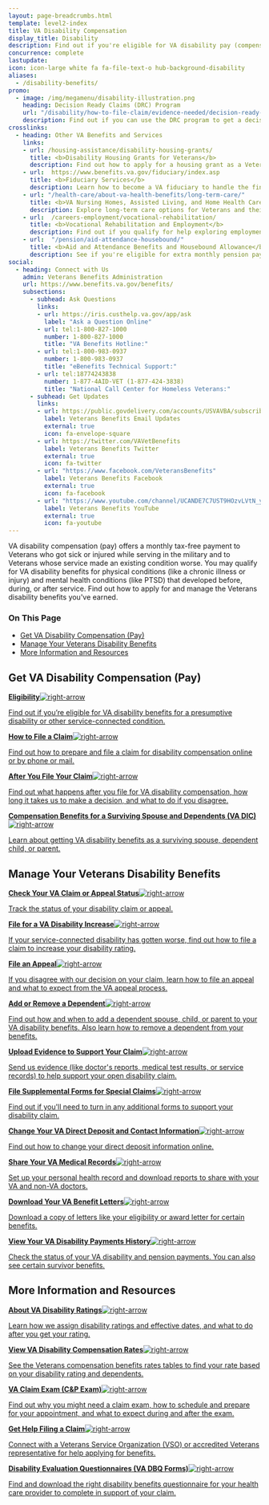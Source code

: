 ```yaml
---
layout: page-breadcrumbs.html
template: level2-index
title: VA Disability Compensation
display_title: Disability
description: Find out if you're eligible for VA disability pay (compensation) for a service-connected disability. Learn about VA disability benefits, ratings, which conditions qualify, how to apply, and what to expect after you apply for Veterans disability.
concurrence: complete
lastupdate:
icon: icon-large white fa fa-file-text-o hub-background-disability
aliases:
  - /disability-benefits/
promo:
  - image: /img/megamenu/disability-illustration.png
    heading: Decision Ready Claims (DRC) Program
    url: "/disability/how-to-file-claim/evidence-needed/decision-ready-claims/"
    description: Find out if you can use the DRC program to get a decision on your claim in 30 days or less.
crosslinks:
  - heading: Other VA Benefits and Services
    links:
    - url: /housing-assistance/disability-housing-grants/
      title: <b>Disability Housing Grants for Veterans</b>
      description: Find out how to apply for a housing grant as a Veteran or Servicemember with a service-connected disability.
    - url:  https://www.benefits.va.gov/fiduciary/index.asp
      title: <b>Fiduciary Services</b>
      description: Learn how to become a VA fiduciary to handle the financial affairs of a Veteran in need.
    - url: "/health-care/about-va-health-benefits/long-term-care/"
      title: <b>VA Nursing Homes, Assisted Living, and Home Health Care</b>
      description: Explore long-term care options for Veterans and their caregivers.
    - url:  /careers-employment/vocational-rehabilitation/
      title: <b>Vocational Rehabilitation and Employment</b>
      description: Find out if you qualify for help exploring employment options, any training you may need, and other voc rehab services.
    - url:  "/pension/aid-attendance-housebound/"
      title: <b>Aid and Attendance Benefits and Housebound Allowance</b>
      description: See if you're eligible for extra monthly pension payments if you need more aid than you're currently receiving.
social:
  - heading: Connect with Us
    admin: Veterans Benefits Administration
    url: https://www.benefits.va.gov/benefits/
    subsections:
      - subhead: Ask Questions
        links:
        - url: https://iris.custhelp.va.gov/app/ask
          label: "Ask a Question Online"
        - url: tel:1-800-827-1000
          number: 1-800-827-1000
          title: "VA Benefits Hotline:"
        - url: tel:1-800-983-0937
          number: 1-800-983-0937
          title: "eBenefits Technical Support:"
        - url: tel:18774243838
          number: 1-877-4AID-VET (1-877-424-3838)
          title: "National Call Center for Homeless Veterans:"
      - subhead: Get Updates
        links:
        - url: https://public.govdelivery.com/accounts/USVAVBA/subscriber/new
          label: Veterans Benefits Email Updates
          external: true
          icon: fa-envelope-square
        - url: https://twitter.com/VAVetBenefits
          label: Veterans Benefits Twitter
          external: true
          icon: fa-twitter
        - url: "https://www.facebook.com/VeteransBenefits"
          label: Veterans Benefits Facebook
          external: true
          icon: fa-facebook
        - url: "https://www.youtube.com/channel/UCANDE7C7UST9HOzvLVtN_yg"
          label: Veterans Benefits YouTube
          external: true
          icon: fa-youtube
---
```


<p class="va-introtext">
VA disability compensation (pay) offers a monthly tax-free payment to Veterans who got sick or injured while serving in the military and to Veterans whose service made an existing condition worse. You may qualify for VA disability benefits for physical conditions (like a chronic illness or injury) and mental health conditions (like PTSD) that developed before, during, or after service. Find out how to apply for and manage the Veterans disability benefits you've earned.
</p>

<h3>On This Page</h3>

<ul>
  <li><a href="#get">Get VA Disability Compensation (Pay)</a></li>
  <li><a href="#manage">Manage Your Veterans Disability Benefits</a></li>
  <li><a href="#more">More Information and Resources</a></li>
</ul>

<section class='usa-grid'>
  <div class="va-h-ruled--stars"></div>
</section>

<section id="get" class="merger-majorlinks">

  <h2>Get VA Disability Compensation (Pay)</h2>

  <div class="link">
    <a href="/disability/eligibility/"><span><b>Eligibility</b><img class="all-link-arrow" src="/img/arrow-right-blue.svg" alt="right-arrow"></span><p class="va-nav-linkslist-description">Find out if you’re eligible for VA disability benefits for a presumptive disability or other service-connected condition.</p></a>

  </div>

  <div class="link">
    <a href="/disability/how-to-file-claim/"><span><b>How to File a Claim</b><img class="all-link-arrow" src="/img/arrow-right-blue.svg" alt="right-arrow"></span><p class="va-nav-linkslist-description">Find out how to prepare and file a claim for disability compensation online or by phone or mail.</p></a>

  </div>

  <div class="link">
    <a href="/disability/after-you-file-claim/"><span><b>After You File Your Claim</b><img class="all-link-arrow" src="/img/arrow-right-blue.svg" alt="right-arrow"></span><p class="va-nav-linkslist-description">Find out what happens after you file for VA disability compensation, how long it takes us to make a decision, and what to do if you disagree.</p></a>

  </div>

  <div class="link">
  <a href="/burials-memorials/dependency-indemnity-compensation/"><span><b>Compensation Benefits for a Surviving Spouse and Dependents (VA DIC)</b><img class="all-link-arrow" src="/img/arrow-right-blue.svg" alt="right-arrow"></span><p class="va-nav-linkslist-description">Learn about getting VA disability benefits as a surviving spouse, dependent child, or parent.</p></a>

  </div>

</section>

<section class='usa-grid'>
  <div class="va-h-ruled--stars"></div>
</section>

<section id="manage" class="merger-majorlinks">

  <h2>Manage Your Veterans Disability Benefits</h2>

  <div class="link">
    <a href="/claim-or-appeal-status/"><span><b>Check Your VA Claim or Appeal Status</b><img class="all-link-arrow" src="/img/arrow-right-blue.svg" alt="right-arrow"></span><p class="va-nav-linkslist-description">Track the status of your disability claim or appeal.</p></a>

  </div>

  <div class="link">
    <a href="/disability-benefits/apply/form-526-disability-claim"><span><b>File for a VA Disability Increase</b><img class="all-link-arrow" src="/img/arrow-right-blue.svg" alt="right-arrow"></span><p class="va-nav-linkslist-description">If your service-connected disability has gotten worse, find out how to file a claim to increase your disability rating.</p></a>

  </div>

  <div class="link">
    <a href="/disability/file-an-appeal/"><span><b>File an Appeal</b><img class="all-link-arrow" src="/img/arrow-right-blue.svg" alt="right-arrow"></span><p class="va-nav-linkslist-description">If you disagree with our decision on your claim, learn how to file an appeal and what to expect from the VA appeal process.</p></a>

  </div>

  <div class="link">
    <a href="/disability/add-remove-dependent/"><span><b>Add or Remove a Dependent</b><img class="all-link-arrow" src="/img/arrow-right-blue.svg" alt="right-arrow"></span><p class="va-nav-linkslist-description">Find out how and when to add a dependent spouse, child, or parent to your VA disability benefits. Also learn how to remove a dependent from your benefits.</p></a>

  </div>

  <div class="link">
    <a href="/disability/upload-supporting-evidence/"><span><b>Upload Evidence to Support Your Claim</b><img class="all-link-arrow" src="/img/arrow-right-blue.svg" alt="right-arrow"></span><p class="va-nav-linkslist-description">Send us evidence (like doctor's reports, medical test results, or service records) to help support your open disability claim.</p></a>

</div>

  <div class="link">
    <a href="/disability/how-to-file-claim/supplemental-forms/"><span><b>File Supplemental Forms for Special Claims</b><img class="all-link-arrow" src="/img/arrow-right-blue.svg" alt="right-arrow"></span><p class="va-nav-linkslist-description">Find out if you'll need to turn in any additional forms to support your disability claim.</p></a>

  </div>

  <div class="link">
    <a href="/change-direct-deposit-and-contact-information/"><span><b>Change Your VA Direct Deposit and Contact Information</b><img class="all-link-arrow" src="/img/arrow-right-blue.svg" alt="right-arrow"></span><p class="va-nav-linkslist-description">Find out how to change your direct deposit information online.</p></a>

  </div>

 <div class="link">
    <a href="/health-care/get-medical-records/"><span><b>Share Your VA Medical Records</b><img class="all-link-arrow" src="/img/arrow-right-blue.svg" alt="right-arrow"></span><p class="va-nav-linkslist-description">Set up your personal health record and download reports to share with your VA and non-VA doctors.</p></a>

  </div>

  <div class="link">
  <a href="/records/download-va-letters/"><span><b>Download Your VA Benefit Letters</b><img class="all-link-arrow" src="/img/arrow-right-blue.svg" alt="right-arrow"></span><p class="va-nav-linkslist-description">Download a copy of letters like your eligibility or award letter for certain benefits.</p></a>

  </div>

  <div class="link">
    <a href="/va-payment-history/"><span><b>View Your VA Disability Payments History</b><img class="all-link-arrow" src="/img/arrow-right-blue.svg" alt="right-arrow"></span><p class="va-nav-linkslist-description">Check the status of your VA disability and pension payments. You can also see certain survivor benefits.</p></a>

  </div>

</section>

<section class='usa-grid'>
  <div class="va-h-ruled--stars"></div>
</section>

<section id="more" class="merger-majorlinks">

  <h2>More Information and Resources</h2>

 <div class="link">
    <a href="/disability/about-disability-ratings/"><span><b>About VA Disability Ratings</b><img class="all-link-arrow" src="/img/arrow-right-blue.svg" alt="right-arrow"></span><p class="va-nav-linkslist-description">Learn how we assign disability ratings and effective dates, and what to do after you get your rating.</p></a>

  </div>

  <div class="link">
    <a href="https://www.benefits.va.gov/compensation/rates-index.asp"><span><b>View VA Disability Compensation Rates</b><img class="all-link-arrow" src="/img/arrow-right-blue.svg" alt="right-arrow"></span><p class="va-nav-linkslist-description">See the Veterans compensation benefits rates tables to find your rate based on your disability rating and dependents.</p></a>

  </div>

 <div class="link">
    <a href="/disability/va-claim-exam/"><span><b>VA Claim Exam (C&P Exam)</b><img class="all-link-arrow" src="/img/arrow-right-blue.svg" alt="right-arrow"></span><p class="va-nav-linkslist-description">Find out why you might need a claim exam, how to schedule and prepare for your appointment, and what to expect during and after the exam.</p></a>

  </div>

  <div class="link">
    <a href="/disability/get-help-filing-claim/"><span><b>Get Help Filing a Claim</b><img class="all-link-arrow" src="/img/arrow-right-blue.svg" alt="right-arrow"></span><p class="va-nav-linkslist-description">Connect with a Veterans Service Organization (VSO) or accredited Veterans representative for help applying for benefits.</p></a>

  </div>

  <div class="link">
  <a href="https://www.benefits.va.gov/compensation/dbq_disabilityexams.asp"><span><b>Disability Evaluation Questionnaires (VA DBQ Forms)</b><img class="all-link-arrow" src="/img/arrow-right-blue.svg" alt="right-arrow"></span><p class="va-nav-linkslist-description">Find and download the right disability benefits questionnaire for your health care provider to complete in support of your claim.</p></a>

  </div>

</section>
